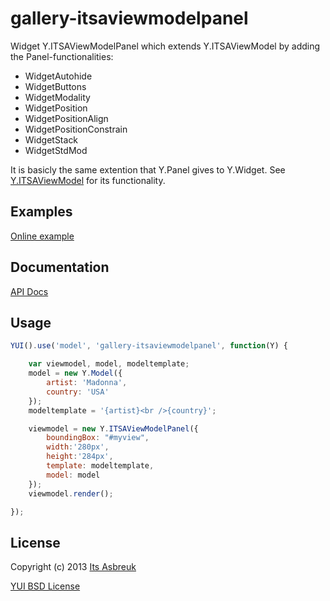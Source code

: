 gallery-itsaviewmodelpanel
==========================


Widget Y.ITSAViewModelPanel which extends Y.ITSAViewModel by adding the Panel-functionalities:

* WidgetAutohide
* WidgetButtons
* WidgetModality
* WidgetPosition
* WidgetPositionAlign
* WidgetPositionConstrain
* WidgetStack
* WidgetStdMod

It is basicly the same extention that Y.Panel gives to Y.Widget. See [Y.ITSAViewModel](../gallery-itsaviewmodel) for its functionality.


Examples
--------
[Online example](http://projects.itsasbreuk.nl/examples/itsaviewmodelpanel/index.html)

Documentation
--------------
[API Docs](http://projects.itsasbreuk.nl/apidocs/classes/ITSAViewModelPanel.html)

Usage
-----

```js
YUI().use('model', 'gallery-itsaviewmodelpanel', function(Y) {

    var viewmodel, model, modeltemplate;
    model = new Y.Model({
        artist: 'Madonna',
        country: 'USA'
    });
    modeltemplate = '{artist}<br />{country}';

    viewmodel = new Y.ITSAViewModelPanel({
        boundingBox: "#myview",
        width:'280px',
        height:'284px',
        template: modeltemplate,
        model: model
    });
    viewmodel.render();

});
```

License
-------

Copyright (c) 2013 [Its Asbreuk](http://http://itsasbreuk.nl)

[YUI BSD License](http://developer.yahoo.com/yui/license.html)
